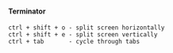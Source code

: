 #### Terminator

    ctrl + shift + o - split screen horizontally
    ctrl + shift + e - split screen vertically
    ctrl + tab       - cycle through tabs

